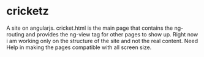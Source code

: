# cricketz
A site on angularjs.
cricket.html is the main page that contains the ng-routing and provides the ng-view tag for other pages to show up. 
Right now i am working only on the structure of the site and not the real content.
Need Help in making the pages compatible with all screen size.

